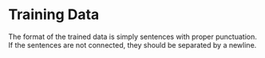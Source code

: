 # Training Data
The format of the trained data is simply sentences with proper punctuation. If the sentences are
not connected, they should be separated by a newline.
